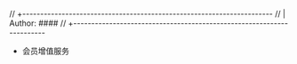 // +----------------------------------------------------------------------
// | Author: ####
// +----------------------------------------------------------------------

* 会员增值服务
